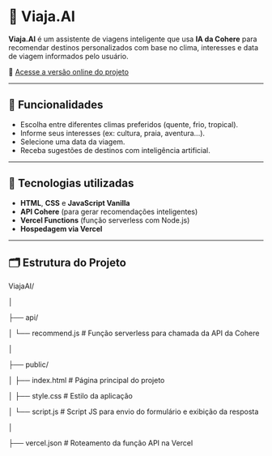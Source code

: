# 🌴 Viaja.AI

**Viaja.AI** é um assistente de viagens inteligente que usa **IA da Cohere** para recomendar destinos personalizados com base no clima, interesses e data de viagem informados pelo usuário.

🔗 [Acesse a versão online do projeto](https://viaja-ia.vercel.app)

---

## 🚀 Funcionalidades

- Escolha entre diferentes climas preferidos (quente, frio, tropical).
- Informe seus interesses (ex: cultura, praia, aventura...).
- Selecione uma data da viagem.
- Receba sugestões de destinos com inteligência artificial.

---

## 🧠 Tecnologias utilizadas

- **HTML**, **CSS** e **JavaScript Vanilla**
- **API Cohere** (para gerar recomendações inteligentes)
- **Vercel Functions** (função serverless com Node.js)
- **Hospedagem via Vercel**

---

## 🗂️ Estrutura do Projeto

ViajaAI/

│

├── api/

│ └── recommend.js # Função serverless para chamada da API da Cohere

│

├── public/

│ ├── index.html # Página principal do projeto

│ ├── style.css # Estilo da aplicação

│ └── script.js # Script JS para envio do formulário e exibição da resposta

│

├── vercel.json # Roteamento da função API na Vercel
